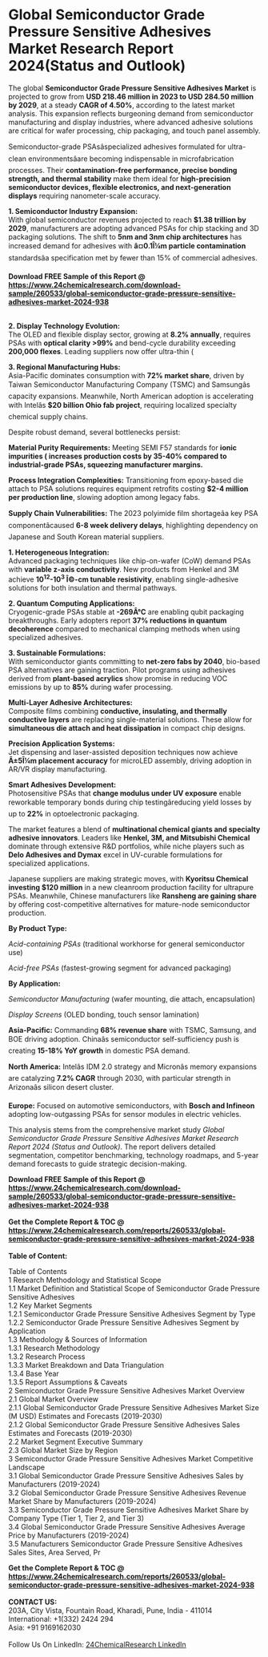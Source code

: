 <h1>Global Semiconductor Grade Pressure Sensitive Adhesives Market Research Report 2024(Status and Outlook)</h1><p>The global <strong>Semiconductor Grade Pressure Sensitive Adhesives Market</strong> is projected to grow from <strong>USD 218.46 million in 2023 to USD 284.50 million by 2029</strong>, at a steady <strong>CAGR of 4.50%</strong>, according to the latest market analysis. This expansion reflects burgeoning demand from semiconductor manufacturing and display industries, where advanced adhesive solutions are critical for wafer processing, chip packaging, and touch panel assembly.</p><p>Semiconductor-grade PSAsâspecialized adhesives formulated for ultra-clean environmentsâare becoming indispensable in microfabrication processes. Their <strong>contamination-free performance, precise bonding strength, and thermal stability</strong> make them ideal for <strong>high-precision semiconductor devices, flexible electronics, and next-generation displays</strong> requiring nanometer-scale accuracy.</p><p><strong>1. Semiconductor Industry Expansion:</strong><br>
With global semiconductor revenues projected to reach <strong>$1.38 trillion by 2029</strong>, manufacturers are adopting advanced PSAs for chip stacking and 3D packaging solutions. The shift to <strong>5nm and 3nm chip architectures</strong> has increased demand for adhesives with <strong>â¤0.1Î¼m particle contamination</strong> standardsâa specification met by fewer than 15% of commercial adhesives.</p><div><b>Download FREE Sample of this Report @ 
            <a href="https://www.24chemicalresearch.com/download-sample/260533/global-semiconductor-grade-pressure-sensitive-adhesives-market-2024-938">
            https://www.24chemicalresearch.com/download-sample/260533/global-semiconductor-grade-pressure-sensitive-adhesives-market-2024-938</a></b></div><br><p><strong>2. Display Technology Evolution:</strong><br>
The OLED and flexible display sector, growing at <strong>8.2% annually</strong>, requires PSAs with <strong>optical clarity &gt;99%</strong> and bend-cycle durability exceeding <strong>200,000 flexes</strong>. Leading suppliers now offer ultra-thin (

</p><p><strong>3. Regional Manufacturing Hubs:</strong><br>
Asia-Pacific dominates consumption with <strong>72% market share</strong>, driven by Taiwan Semiconductor Manufacturing Company (TSMC) and Samsungâs capacity expansions. Meanwhile, North American adoption is accelerating with Intelâs <strong>$20 billion Ohio fab project</strong>, requiring localized specialty chemical supply chains.</p><p>Despite robust demand, several bottlenecks persist:</p><p><strong>Material Purity Requirements:</strong> Meeting SEMI F57 standards for <strong>ionic impurities ( increases production costs by 35-40% compared to industrial-grade PSAs, squeezing manufacturer margins.</strong></p><p><strong>Process Integration Complexities:</strong> Transitioning from epoxy-based die attach to PSA solutions requires equipment retrofits costing <strong>$2-4 million per production line</strong>, slowing adoption among legacy fabs.</p><p><strong>Supply Chain Vulnerabilities:</strong> The 2023 polyimide film shortageâa key PSA componentâcaused <strong>6-8 week delivery delays</strong>, highlighting dependency on Japanese and South Korean material suppliers.</p><p><strong>1. Heterogeneous Integration:</strong><br>
Advanced packaging techniques like chip-on-wafer (CoW) demand PSAs with <strong>variable z-axis conductivity</strong>. New products from Henkel and 3M achieve <strong>10<sup>12</sup>-10<sup>3</sup> Î©-cm tunable resistivity</strong>, enabling single-adhesive solutions for both insulation and thermal pathways.</p><p><strong>2. Quantum Computing Applications:</strong><br>
Cryogenic-grade PSAs stable at <strong>-269Â°C</strong> are enabling qubit packaging breakthroughs. Early adopters report <strong>37% reductions in quantum decoherence</strong> compared to mechanical clamping methods when using specialized adhesives.</p><p><strong>3. Sustainable Formulations:</strong><br>
With semiconductor giants committing to <strong>net-zero fabs by 2040</strong>, bio-based PSA alternatives are gaining traction. Pilot programs using adhesives derived from <strong>plant-based acrylics</strong> show promise in reducing VOC emissions by up to <strong>85%</strong> during wafer processing.</p><p><strong>Multi-Layer Adhesive Architectures:</strong><br>
	Composite films combining <strong>conductive, insulating, and thermally conductive layers</strong> are replacing single-material solutions. These allow for <strong>simultaneous die attach and heat dissipation</strong> in compact chip designs.</p><p><strong>Precision Application Systems:</strong><br>
	Jet dispensing and laser-assisted deposition techniques now achieve <strong>Â±5Î¼m placement accuracy</strong> for microLED assembly, driving adoption in AR/VR display manufacturing.</p><p><strong>Smart Adhesives Development:</strong><br>
	Photosensitive PSAs that <strong>change modulus under UV exposure</strong> enable reworkable temporary bonds during chip testingâreducing yield losses by up to <strong>22%</strong> in optoelectronic packaging.</p><p>The market features a blend of <strong>multinational chemical giants and specialty adhesive innovators</strong>. Leaders like <strong>Henkel, 3M, and Mitsubishi Chemical</strong> dominate through extensive R&amp;D portfolios, while niche players such as <strong>Delo Adhesives and Dymax</strong> excel in UV-curable formulations for specialized applications.</p><p>Japanese suppliers are making strategic moves, with <strong>Kyoritsu Chemical investing $120 million</strong> in a new cleanroom production facility for ultrapure PSAs. Meanwhile, Chinese manufacturers like <strong>Ransheng are gaining share</strong> by offering cost-competitive alternatives for mature-node semiconductor production.</p><p><strong>By Product Type:</strong></p><p><em>Acid-containing PSAs</em> (traditional workhorse for general semiconductor use)</p><p><em>Acid-free PSAs</em> (fastest-growing segment for advanced packaging)</p><p><strong>By Application:</strong></p><p><em>Semiconductor Manufacturing</em> (wafer mounting, die attach, encapsulation)</p><p><em>Display Screens</em> (OLED bonding, touch sensor lamination)</p><p><strong>Asia-Pacific:</strong> Commanding <strong>68% revenue share</strong> with TSMC, Samsung, and BOE driving adoption. Chinaâs semiconductor self-sufficiency push is creating <strong>15-18% YoY growth</strong> in domestic PSA demand.</p><p><strong>North America:</strong> Intelâs IDM 2.0 strategy and Micronâs memory expansions are catalyzing <strong>7.2% CAGR</strong> through 2030, with particular strength in Arizonaâs silicon desert cluster.</p><p><strong>Europe:</strong> Focused on automotive semiconductors, with <strong>Bosch and Infineon</strong> adopting low-outgassing PSAs for sensor modules in electric vehicles.</p><p>This analysis stems from the comprehensive market study <em>Global Semiconductor Grade Pressure Sensitive Adhesives Market Research Report 2024 (Status and Outlook)</em>. The report delivers detailed segmentation, competitor benchmarking, technology roadmaps, and 5-year demand forecasts to guide strategic decision-making.</p><div><b>Download FREE Sample of this Report @ 
            <a href="https://www.24chemicalresearch.com/download-sample/260533/global-semiconductor-grade-pressure-sensitive-adhesives-market-2024-938">
            https://www.24chemicalresearch.com/download-sample/260533/global-semiconductor-grade-pressure-sensitive-adhesives-market-2024-938</a></b></div><br><div><b>Get the Complete Report & TOC @ 
            <a href="https://www.24chemicalresearch.com/reports/260533/global-semiconductor-grade-pressure-sensitive-adhesives-market-2024-938">
            https://www.24chemicalresearch.com/reports/260533/global-semiconductor-grade-pressure-sensitive-adhesives-market-2024-938</a></b></div><br>
            <b>Table of Content:</b><p>Table of Contents<br />
1 Research Methodology and Statistical Scope<br />
1.1 Market Definition and Statistical Scope of Semiconductor Grade Pressure Sensitive Adhesives<br />
1.2 Key Market Segments<br />
1.2.1 Semiconductor Grade Pressure Sensitive Adhesives Segment by Type<br />
1.2.2 Semiconductor Grade Pressure Sensitive Adhesives Segment by Application<br />
1.3 Methodology & Sources of Information<br />
1.3.1 Research Methodology<br />
1.3.2 Research Process<br />
1.3.3 Market Breakdown and Data Triangulation<br />
1.3.4 Base Year<br />
1.3.5 Report Assumptions & Caveats<br />
2 Semiconductor Grade Pressure Sensitive Adhesives Market Overview<br />
2.1 Global Market Overview<br />
2.1.1 Global Semiconductor Grade Pressure Sensitive Adhesives Market Size (M USD) Estimates and Forecasts (2019-2030)<br />
2.1.2 Global Semiconductor Grade Pressure Sensitive Adhesives Sales Estimates and Forecasts (2019-2030)<br />
2.2 Market Segment Executive Summary<br />
2.3 Global Market Size by Region<br />
3 Semiconductor Grade Pressure Sensitive Adhesives Market Competitive Landscape<br />
3.1 Global Semiconductor Grade Pressure Sensitive Adhesives Sales by Manufacturers (2019-2024)<br />
3.2 Global Semiconductor Grade Pressure Sensitive Adhesives Revenue Market Share by Manufacturers (2019-2024)<br />
3.3 Semiconductor Grade Pressure Sensitive Adhesives Market Share by Company Type (Tier 1, Tier 2, and Tier 3)<br />
3.4 Global Semiconductor Grade Pressure Sensitive Adhesives Average Price by Manufacturers (2019-2024)<br />
3.5 Manufacturers Semiconductor Grade Pressure Sensitive Adhesives Sales Sites, Area Served, Pr</p><div><b>Get the Complete Report & TOC @ 
            <a href="https://www.24chemicalresearch.com/reports/260533/global-semiconductor-grade-pressure-sensitive-adhesives-market-2024-938">
            https://www.24chemicalresearch.com/reports/260533/global-semiconductor-grade-pressure-sensitive-adhesives-market-2024-938</a></b></div><br><b>CONTACT US:</b><br>
            203A, City Vista, Fountain Road, Kharadi, Pune, India - 411014<br>
            International: +1(332) 2424 294<br>
            Asia: +91 9169162030 <br><br>
            Follow Us On LinkedIn: <a href="https://www.linkedin.com/company/24chemicalresearch/">24ChemicalResearch LinkedIn</a>
